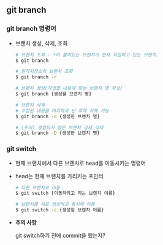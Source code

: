 ## git branch

### git branch 명령어

- 브랜치 생성, 삭제, 조회

  ```bash
  # 브랜치 조회 - *이 붙어있는 브랜치가 현재 작업하고 있는 브랜치
  $ git branch
  
  # 원격저장소의 브랜치 조회
  $ git branch -r
  
  # 브랜치 생성(작업할 내용에 맞는 브랜치 명 작성)
  $ git branch {생성할 브랜치 명}
  
  # 브랜치 삭제
  # 수정된 내용을 머지하고 난 후에 삭제 가능
  $ git branch -d {생성한 브랜치 명}
  
  # (주의) 병합되지 않은 브랜치 강제 삭제
  $ git branch -D {생성한 브랜치 명}
  ```

### git switch

- 현재 브랜치에서 다른 브랜치로 head를 이동시키는 명령어

- head는 현재 브랜치를 가리키는 포인터

  ```bash
  # 다른 브랜치로 이동
  $ git switch {이동하려고 하는 브랜치 이름}
  
  # 브랜치를 새로 생성하고 동시에 이동
  $ git switch -c {생성할 브랜치 이름}
  ```

- **주의 사항**

  git switch하기 전에 commit을 했는지?